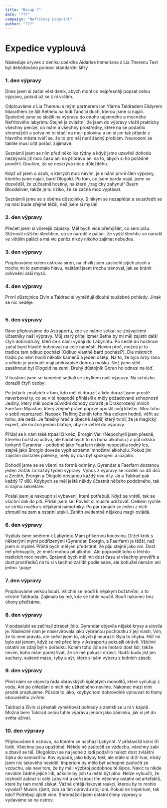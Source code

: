 ```yaml
---
title: "Recap ?"
date: "???"
campaign: "Nefritový Labyrint"
author: "???"
---
```


# Expedice vyplouvá

Následuje úryvek z deníku coérdha Aidarise Immeriana z Lia Therenu
Text byl dekódováno pomocí standardní šifry

### 1. den výpravy

Dnes jsem si začal vést deník, abych mohl co nejpřesněji popsat celou výpravu, pokud až se z ní vrátím.

Odplouváme z Lia Therenu s mým partnerem ion Ylarna Taldradem Elidyrem Ildarathem ze Sill Aethelu na lodi Tančící duch, kterou jsme si najali. Společně jsme se složili na výpravu do onoho tajemného a mocného Nefritového labyrintu Stejně je zvláštní, že jsem do výpravy vložil prakticky všechny peníze, co mám a všechny prostředky, které na se podařilo shromáždit a sotva mi to stačí na moji polovinu a on si jen tak přijede z hlavního města tváří se, že to pro něj není žádný problém. Neurození se takhle musí cítit pořád, zajímavé.

Seznámil jsem se ním před několika týdny a když jsme uzavřeli dohodu nezbývalo již moc času ani na přípravu ani na to, abych si ho pořádně prověřil. Doufám, že se neskrývá něco důležitého.

Když už jsem o osob, o kterých moc nevím, je s námi první člen výpravy, kterého jsme najali, bard Ologold. Po tom, co jsem barda najal, jsem se dozvěděl, že zúčastnil hostiny, na které „tragicky zahynul“ Baern Bloodsilver, takže je tu riziko, že se začne moc vyptávat.

Seznámili jsme se s oběma důstojníky. S nikým se nezaplétat a soustředit se na misi bude zřejmě těžší, než jsem si myslel.

### 2. den výpravy

Přečetl jsem si včerejší zápisky. Měl bych více přemýšlet, co sem píšu. Stížnosti nižšího šlechtice, co se narodil v paláci, že vyšší šlechtic se narodil ve větším paláci a má víc peněz nikdy nikoho zajímat nebudou.

### 3. den výpravy

Proplouváme kolem ostrova sirén, na chvíli jsem zaslechl jejich píseň a trochu mi to zamotalo hlavu, naštěstí jsem trochu trénoval, jak se bránit ovlivnění vaší mysli.

### 4. den výpravy

První důstojnice Elvin a Taldrad si vyměňují dlouhé toužebné pohledy. Jinak se nic neděje.

```

```

### 5. den výpravy

Ráno připlouváme do Astraportu, kde se máme setkat se zbývajícími účastníky naší výpravy. Můj starý přítel Izmer Betha by mi měl zajistit další čtyři dobrodruhy, kteří se s námi vydají do Labyrintu.
Po cestě do hostince začal bard hlasitě bubnovat na celé náměstí. Nevím proč, možná je to tradice tam odkud pochází (Odkud vlastně bard pochází?). Dle místních tradic po něm hodili několik kamenů a jeden oštěp. Na to, že bylo brzy ráno a někdo je probudil mají překvapivě dobrou mušku. Než jsem stihl zasáhnout byl Ologold na zemi. Druhý důstojník Goren ho odnesl na loď.

V hostinci jsme se konečně setkali se zbytkem naší výpravy. Na schůzku dorazili čtyři osoby:

Po jistých zmatcích v tom, kdo měl či dorazit a kdo dorazil jsme prostě naverboval ty, co se v té hospodě přihlásili a měly požadované schopnosti Jediný, který měl podle původní dohody dorazit je Drakorozený mnich Faerfarn Myastan, který zřejmě právě poprvé opustil svůj klášter. Moc toho o sobě neprozradí. Naopak Tiefling Zenith toho říká celkem hodně, věřit se tomu, ale nedá. Je falešný hráč a obecně šejdíř, který tvrdí, že je magický expert, ale možná jenom blafuje, aby se vetřel do výpravy.

Přidal se k nám také trpasličí kněz, Brorgin Var. (Nepochytil jsem přesně, kterého božstvo uctívá, ale hádal bych to na boha alkoholu.) a půl orkská lovkyně Gyrandar – podobně jako Fearfarn nikdy neopustila rodný les, stejně jako Brorgin dovede vypít extrémní množství alkoholu. Pokud jim zajistím dostatek pálenky, měly by oba být spokojení a loajální.

Dohodli jsme se se všemi na formě odměny. Gyrandar a Faerfarn dostanou jeden zlaťák za každý týden výpravy. Výnos z výpravy se rozdělí na 40 dílů a Zentith, Brorgin a Ologold dostanou každý dva díly. Já a Taldrad pak každý 17 dílů. Kdybych se měl ještě někdy účastnit něčeho podobného, tak si najmu sekretáře.

Poslal jsem je nakoupit si vybavení, které potřebují. Když se vrátili, tak se všichni dali do pití. Přidal jsem se. Pověst si musíte udržovat. Celkem rychle se strhla rvačka s nějakými námořníky. Po pár ranách se jeden z nich zhroutil na zem a ostatní utekli. Zenith evidentně nějakou magii ovládá.

### 6. den výpravy

Vypluly jsme směrem k Labyrintu Mám příšernou kocovinu. Držet krok s některými mými podřízenými (Gyrandar, Brorgin, a Faerfarn) je těžší, než jsem si myslel. Příště bych měl jen předstírat, že piju stejně jako oni. Dost mě překvapilo, že mniši mohou pít alkohol. Ale popravdě toho o těchto tradicích moc nevím. Správně bych měl mít dost času si všechny prověřit a dost prostředků na to si všechno zařídit podle sebe, ale bohužel nemám ani jedno.
\page

### 7. den výpravy

Proplouváme velkou bouří. Všichni se modlí k nějakým božstvům, a to včetně Taldrada. Zajímalo by mě, kde se tohle naučil. Bouři nakonec bez úhony přečkáme.

### 8. den výpravy

V podpalubí se začínají ztrácet jídlo. Gyrandar objevila nějaké krysy a ulovila je. Následně nám je naservírovala jako vybranou pochoutku z její vlasti. Vím, že to není pravda, ale snědl jsem to, abych ji neurazil. Byla to chyba. Hůř mi bylo asi jenom, když se mě před lety v Astraportu pokusili otrávit. Všichni ostatní se zdají být v pořádku. Kolem toho jídla se motalo dost lidí, takže nevím, koho mám podezřívat, že se mě pokusil otrávit. Radši budu jíst jen suchary, sušené maso, ryby a sýr, které si sám vyberu z lodních zásob.

### 9. den výpravy

Před námi se objevila řada obrovských špičatých monolitů, které vyčuhují z vody. Ani po ohledání o nich nic užitečného nevíme. Nakonec mezi nimi prostě proplujeme. Působí to jako, kdybychom dobrovolně vplouvali to tlamy obrovského zvířete.

Taldrad a Elvin si přestali vyměňovat pohledy a zamkli se u ní v kajutě. Možná bere Taldrad celou tuhle výpravu jenom jako záminku, jak si jet do světa užívat.

### 10. den výpravy

Připlouváme k ostrovu, na kterém se nachází Labyrint. V přístavišti kotví tři lodě. Všechny jsou opuštěné. Někdo ně zaútočil ze vzduchu, všechny zabi a zbavil se těl. Ologoldovi se na jedné z lodí podařilo nalézt dost zvláštní šipku do samostřílu. Kov vypadá, jako kdyby tekl, ale stále si drží tvar, nikdy jsem nic takového neviděl. Impérium by mělo být schopné zaútočit ze vzduchu, ale neví tom, že by měli výzbroj podobnou té šipce. Navíc tu nikde nevidím žádné jejich lidi, ačkoliv by jich tu mělo být plno. Nelze vyloučit, že rozhodil zabrat si celý Labyirnt a odříznout tím všechny ostatní od artefaktů, které by tam mohli získat. Vážně chtějí riskovat reakci, kterou by to mohlo vyvolat? Musím zjistit, zda za tím opravdu stojí oni. Pokud ne Impérium, tak kdo? Potřebuji zjistit více. Shromáždil jsem ostatní členy výpravy a vydáváme se na ostrov.
